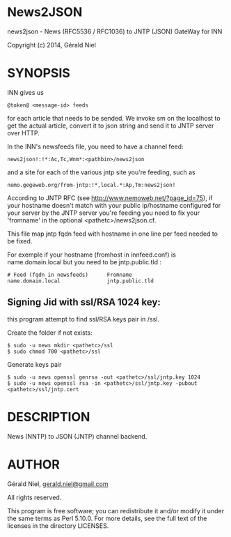 News2JSON
=========

news2json - News (RFC5536 / RFC1036) to JNTP (JSON) GateWay for INN

Copyright (c) 2014, Gérald Niel

SYNOPSIS
========

INN gives us

 	@token@ <message-id> feeds
 	
for each article that needs to be sended.  We invoke sm on the
localhost to get the actual article, convert it to json string and
send it to JNTP server over HTTP.

In the INN's newsfeeds file, you need to have a channel feed:

 	news2json!:!*:Ac,Tc,Wnm*:<pathbin>/news2json

and a site for each of the various jntp site you're feeding,
such as

 	nemo.gegeweb.org/from-jntp:!*,local.*:Ap,Tm:news2json!

According to JNTP RFC (see http://www.nemoweb.net/?page_id=75),
if your hostname doesn't match with your public ip/hostname
configured for your server by the JNTP server you're feeding you
need to fix your 'fromname' in the optional &lt;pathetc&gt;/news2json.cf.

This file map jntp fqdn feed with hostname in one line per feed needed
to be fixed.

For exemple if your hostname (fromhost in innfeed.conf) is
name.domain.local but you need to be jntp.public.tld :

	# Feed (fqdn in newsfeeds)		Fromname
	name.domain.local				jntp.public.tld

Signing Jid with ssl/RSA 1024 key:
----------------------------------
this program attempt to find ssl/RSA keys pair in <pathetc>/ssl.

Create the folder if not exists:

	$ sudo -u news mkdir <pathetc>/ssl
	$ sudo chmod 700 <pathetc>/ssl

Generate keys pair

	$ sudo -u news openssl genrsa -out <pathetc>/ssl/jntp.key 1024
	$ sudo -u news openssl rsa -in <pathetc>/ssl/jntp.key -pubout <pathetc>/ssl/jntp.cert

DESCRIPTION
===========

News (NNTP) to JSON (JNTP) channel backend.

AUTHOR
======

Gérald Niel, gerald.niel@gmail.com

All rights reserved.

This program is free software; you can redistribute it and/or modify it
under the same terms as Perl 5.10.0. For more details, see the full
text of the licenses in the directory LICENSES.
